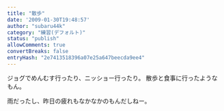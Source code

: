 ```yaml
---
title: "散歩"
date: '2009-01-30T19:48:57'
author: "subaru44k"
category: "練習(デフォルト)"
status: "publish"
allowComments: true
convertBreaks: false
entryHash: "2e7413518396a07e25a647beecda9ee4"
---
```

ジョグでめんむす行ったり、ニッショー行ったり。
散歩と食事に行ったようなもん。

雨だったし、昨日の疲れもなかなかのもんだしねー。
